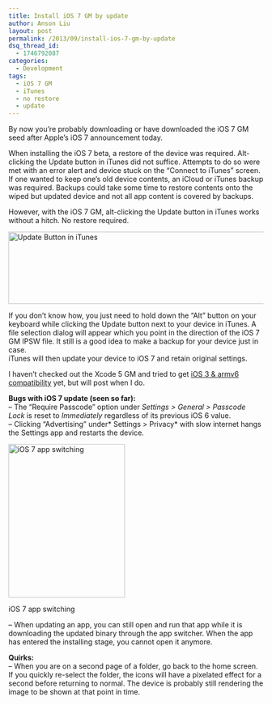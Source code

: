```yaml
---
title: Install iOS 7 GM by update
author: Anson Liu
layout: post
permalink: /2013/09/install-ios-7-gm-by-update
dsq_thread_id:
  - 1746792087
categories:
  - Development
tags:
  - iOS 7 GM
  - iTunes
  - no restore
  - update
---
```

By now you&#8217;re probably downloading or have downloaded the iOS 7 GM seed after Apple&#8217;s iOS 7 announcement today.

When installing the iOS 7 beta, a restore of the device was required. Alt-clicking the Update button in iTunes did not suffice. Attempts to do so were met with an error alert and device stuck on the &#8220;Connect to iTunes&#8221; screen. If one wanted to keep one&#8217;s old device contents, an iCloud or iTunes backup was required. Backups could take some time to restore contents onto the wiped but updated device and not all app content is covered by backups.

However, with the iOS 7 GM, alt-clicking the Update button in iTunes works without a hitch. No restore required.

[<img class="alignnone size-full wp-image-2714" alt="Update Button in iTunes" src="https://ansonliu.com/wp-content/uploads/2013/09/update-button-in-itunes.png" width="763" height="143" />][1]

If you don&#8217;t know how, you just need to hold down the &#8220;Alt&#8221; button on your keyboard while clicking the Update button next to your device in iTunes. A file selection dialog will appear which you point in the direction of the iOS 7 GM IPSW file. It still is a good idea to make a backup for your device just in case.  
iTunes will then update your device to iOS 7 and retain original settings.

I haven&#8217;t checked out the Xcode 5 GM and tried to get [iOS 3 & armv6 compatibility][2] yet, but will post when I do.

**Bugs with iOS 7 update (seen so far):**  
&#8211; The &#8220;Require Passcode&#8221; option under *Settings > General > Passcode Lock* is reset to *Immediately* regardless of its previous iOS 6 value.  
&#8211; Clicking &#8220;Advertising&#8221; under* Settings > Privacy* with slow internet hangs the Settings app and restarts the device.

<div>
  <div id="attachment_2746" style="width: 240px" class="wp-caption alignleft">
    <a href="https://ansonliu.com/wp-content/uploads/2013/09/opening-updating-apps1.png"><img class=" wp-image-2746  " alt="iOS 7 app switching" src="https://ansonliu.com/wp-content/uploads/2013/09/opening-updating-apps1.png" width="230" height="304" /></a><p class="wp-caption-text">
      iOS 7 app switching
    </p>
  </div>
  
  <p>
    &#8211; When updating an app, you can still open and run that app while it is downloading the updated binary through the app switcher. When the app has entered the installing stage, you cannot open it anymore.
  </p>
</div>

**Quirks:**  
&#8211; When you are on a second page of a folder, go back to the home screen. If you quickly re-select the folder, the icons will have a pixelated effect for a second before returning to normal. The device is probably still rendering the image to be shown at that point in time.

 [1]: https://ansonliu.com/wp-content/uploads/2013/09/update-button-in-itunes.png
 [2]: https://ansonliu.com/2013/06/all-in-on-ios-7 "All in on iOS 7"